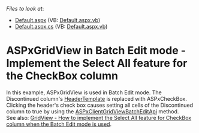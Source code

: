 <!-- default file list -->
*Files to look at*:

* [Default.aspx](./CS/Default.aspx) (VB: [Default.aspx.vb](./VB/Default.aspx.vb))
* [Default.aspx.cs](./CS/Default.aspx.cs) (VB: [Default.aspx.vb](./VB/Default.aspx.vb))
<!-- default file list end -->
# ASPxGridView in Batch Edit mode - Implement the Select All feature for the CheckBox column


In this example, ASPxGridView is used in Batch Edit mode. The Discontinued column's <a href="https://documentation.devexpress.com/#AspNet/DevExpressWebGridViewColumn_HeaderTemplatetopic">HeaderTemplate</a> is replaced with ASPxCheckBox. Clicking the header's check box causes setting all cells of the Discontinued column to true by using the <a href="https://documentation.devexpress.com/#AspNet/DevExpressWebScriptsASPxClientGridView_batchEditApitopic">ASPxClientGridViewBatchEditApi</a> method.<br>See also: <a href="https://www.devexpress.com/Support/Center/Example/Details/T401286">GridView - How to implement the Select All feature for CheckBox сolumn when the Batch Edit mode is used</a>.

<br/>


